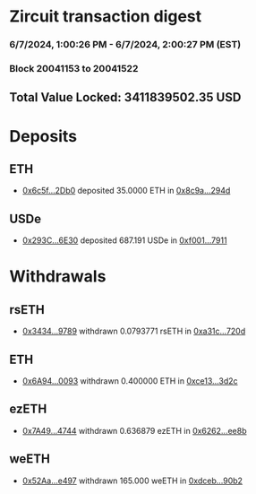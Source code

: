 # Zircuit transaction digest
### 6/7/2024, 1:00:26 PM - 6/7/2024, 2:00:27 PM (EST)
### Block 20041153 to 20041522

## Total Value Locked: 3411839502.35 USD

# Deposits
## ETH
- [0x6c5f...2Db0](https://etherscan.io/address/0x6c5f55A63b3adD7DE067c401aA6e72Bcf5ed2Db0) deposited 35.0000 ETH in [0x8c9a...294d](https://etherscan.io/tx/0x6c5f55A63b3adD7DE067c401aA6e72Bcf5ed2Db0)
## USDe
- [0x293C...6E30](https://etherscan.io/address/0x293C6937D8D82e05B01335F7B33FBA0c8e256E30) deposited 687.191 USDe in [0xf001...7911](https://etherscan.io/tx/0x293C6937D8D82e05B01335F7B33FBA0c8e256E30)
# Withdrawals
## rsETH
- [0x3434...9789](https://etherscan.io/address/0x34349c5569e7B846c3558961552D2202760A9789) withdrawn 0.0793771 rsETH in [0xa31c...720d](https://etherscan.io/tx/0x34349c5569e7B846c3558961552D2202760A9789)
## ETH
- [0x6A94...0093](https://etherscan.io/address/0x6A94da0EDb05c14641b475590447CC05Bd870093) withdrawn 0.400000 ETH in [0xce13...3d2c](https://etherscan.io/tx/0x6A94da0EDb05c14641b475590447CC05Bd870093)
## ezETH
- [0x7A49...4744](https://etherscan.io/address/0x7A493Be5c2ce014cD049Bf178a1ac0Db1B434744) withdrawn 0.636879 ezETH in [0x6262...ee8b](https://etherscan.io/tx/0x7A493Be5c2ce014cD049Bf178a1ac0Db1B434744)
## weETH
- [0x52Aa...e497](https://etherscan.io/address/0x52Aa899454998Be5b000Ad077a46Bbe360F4e497) withdrawn 165.000 weETH in [0xdceb...90b2](https://etherscan.io/tx/0x52Aa899454998Be5b000Ad077a46Bbe360F4e497)
